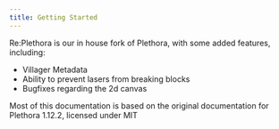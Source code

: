 ```yaml
---
title: Getting Started
---
```


Re:Plethora is our in house fork of Plethora, with some added features, including:

- Villager Metadata
- Ability to prevent lasers from breaking blocks
- Bugfixes regarding the 2d canvas

Most of this documentation is based on the original documentation for Plethora 1.12.2, licensed under MIT
